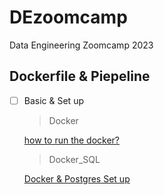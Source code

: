 # DEzoomcamp
Data Engineering Zoomcamp 2023

## Dockerfile & Piepeline
- [ ] Basic & Set up

    > Docker
    
    [how to run the docker?](./Docker/README.md)

    > Docker_SQL

    [Docker & Postgres Set up](./Docker_SQL/README.md)


